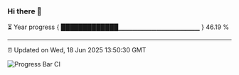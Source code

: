 ### Hi there 👋

⏳ Year progress { █████████████▁▁▁▁▁▁▁▁▁▁▁▁▁▁▁▁▁ } 46.19 %

---

⏰ Updated on Wed, 18 Jun 2025 13:50:30 GMT

![Progress Bar CI](https://github.com/IshwaranRudhara/GIT-ACTION/workflows/Progress%20Bar%20CI/badge.svg)
